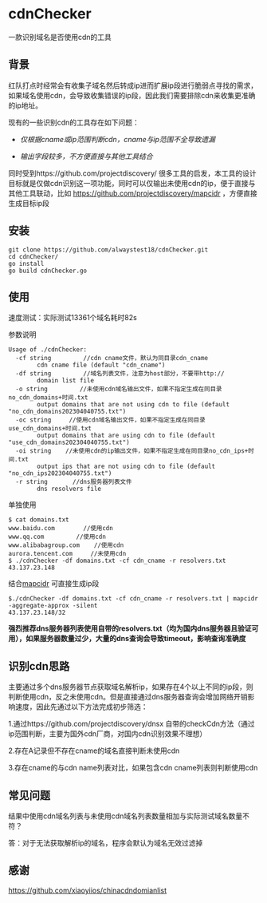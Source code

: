 # cdnChecker

一款识别域名是否使用cdn的工具



## 背景

红队打点时经常会有收集子域名然后转成ip进而扩展ip段进行脆弱点寻找的需求，如果域名使用cdn，会导致收集错误的ip段，因此我们需要排除cdn来收集更准确的ip地址。

现有的一些识别cdn的工具存在如下问题：

- *仅根据cname或ip范围判断cdn，cname与ip范围不全导致遗漏*

- *输出字段较多，不方便直接与其他工具结合*



同时受到https://github.com/projectdiscovery/ 很多工具的启发，本工具的设计目标就是仅做cdn识别这一项功能，同时可以仅输出未使用cdn的ip，便于直接与其他工具联动，比如 https://github.com/projectdiscovery/mapcidr ，方便直接生成目标ip段



## 安装

```
git clone https://github.com/alwaystest18/cdnChecker.git
cd cdnChecker/
go install
go build cdnChecker.go
```



## 使用

速度测试：实际测试13361个域名耗时82s

参数说明

```
Usage of ./cdnChecker:
  -cf string         //cdn cname文件，默认为同目录cdn_cname
        cdn cname file (default "cdn_cname")
  -df string         //域名列表文件，注意为host部分，不要带http://
        domain list file
  -o string         //未使用cdn域名输出文件，如果不指定生成在同目录no_cdn_domains+时间.txt
        output domains that are not using cdn to file (default "no_cdn_domains202304040755.txt")
  -oc string     //使用cdn域名输出文件，如果不指定生成在同目录use_cdn_domains+时间.txt
        output domains that are using cdn to file (default "use_cdn_domains202304040755.txt")
  -oi string    //未使用cdn的ip输出文件，如果不指定生成在同目录no_cdn_ips+时间.txt
        output ips that are not using cdn to file (default "no_cdn_ips202304040755.txt")
  -r string       //dns服务器列表文件
        dns resolvers file
```

单独使用

```
$ cat domains.txt 
www.baidu.com        //使用cdn
www.qq.com         //使用cdn
www.alibabagroup.com    //使用cdn
aurora.tencent.com     //未使用cdn
$ ./cdnChecker -df domains.txt -cf cdn_cname -r resolvers.txt 
43.137.23.148
```

结合[mapcidr](https://github.com/projectdiscovery/mapcidr ) 可直接生成ip段

```
$./cdnChecker -df domains.txt -cf cdn_cname -r resolvers.txt | mapcidr -aggregate-approx -silent
43.137.23.148/32
```

**强烈推荐dns服务器列表使用自带的resolvers.txt（均为国内dns服务器且验证可用），如果服务器数量过少，大量的dns查询会导致timeout，影响查询准确度**



## 识别cdn思路

主要通过多个dns服务器节点获取域名解析ip，如果存在4个以上不同的ip段，则判断使用cdn，反之未使用cdn。但是直接通过dns服务器查询会增加网络开销影响速度，因此先通过以下方法完成初步筛选：

1.通过https://github.com/projectdiscovery/dnsx 自带的checkCdn方法（通过ip范围判断，主要为国外cdn厂商，对国内cdn识别效果不理想）

2.存在A记录但不存在cname的域名直接判断未使用cdn

3.存在cname的与cdn name列表对比，如果包含cdn cname列表则判断使用cdn



## 常见问题

结果中使用cdn域名列表与未使用cdn域名列表数量相加与实际测试域名数量不符？

答：对于无法获取解析ip的域名，程序会默认为域名无效过滤掉



## 感谢

https://github.com/xiaoyiios/chinacdndomianlist
